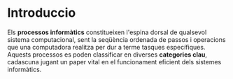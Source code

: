 # Introduccio
Els <strong>processos informàtics</strong> constitueixen l'espina dorsal de qualsevol sistema computacional, sent la seqüència ordenada de passos i operacions que una computadora realitza per dur a terme tasques específiques.
Aquests processos es poden classificar en diverses <strong>categories clau</strong>, cadascuna jugant un paper vital en el funcionament eficient dels sistemes informàtics.
